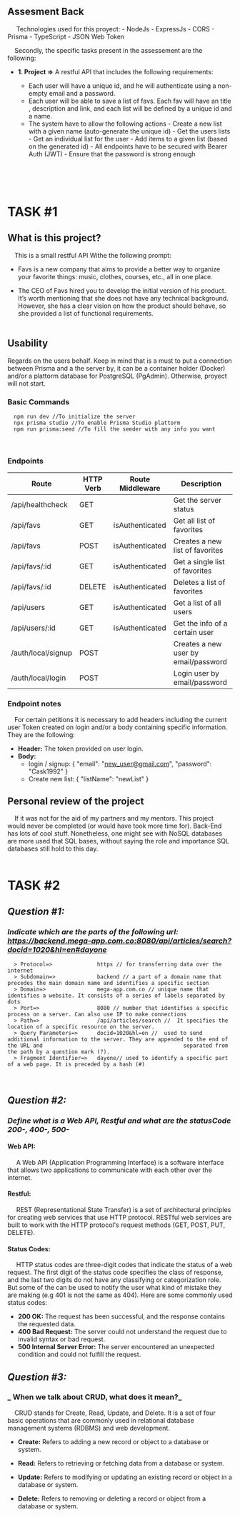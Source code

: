 ## **Assesment Back**

&nbsp;&nbsp;&nbsp;&nbsp; Technologies used for this proyect: - NodeJs - ExpressJs - CORS - Prisma - TypeScript - JSON Web Token

&nbsp;&nbsp;&nbsp;&nbsp;Secondly, the specific tasks present in the assessement are the following:

- **1. Project =>** A restful API that includes the following requirements:

  - Each user will have a unique id, and he will authenticate using a non-empty email and a password.
  - Each user will be able to save a list of favs. Each fav will have an title , description and link, and each list will be defined by a unique id and a name.
  - The system have to allow the following actions - Create a new list with a given name (auto-generate the unique id) - Get the users lists - Get an individual list for the user - Add items to a given list (based on the generated id) - All endpoints have to be secured with Bearer Auth (JWT) - Ensure that the password is strong enough
    <br /><br />

<br /> <br />

# **TASK #1**

## **What is this project?**

&nbsp;&nbsp;&nbsp;&nbsp;This is a small restful API Withe the following prompt:

- Favs is a new company that aims to provide a better way to organize your favorite things: music, clothes, courses, etc., all in one place.

- The CEO of Favs hired you to develop the initial version of his product. It’s worth mentioning that she does not have any technical background. However, she has a clear vision on how the product should behave, so she provided a list of functional requirements.
  <br /> <br />

## **Usability**

Regards on the users behalf. Keep in mind that is a must to put a connection between Prisma and a the server by, it can be a container holder (Docker)
and/or a plattorm database for PostgreSQL (PgAdmin). Otherwise, proyect will not start.

### **Basic Commands**

      npm run dev //To initialize the server
      npx prisma studio //To enable Prisma Studio plattorm
      npm run prisma:seed //To fill the seeder with any info you want

 <br />

### **Endpoints**

| Route              | HTTP Verb | Route Middleware | Description                          |
| ------------------ | --------- | ---------------- | ------------------------------------ |
| /api/healthcheck   | GET       |                  | Get the server status                |
| /api/favs          | GET       | isAuthenticated  | Get all list of favorites            |
| /api/favs          | POST      | isAuthenticated  | Creates a new list of favorites      |
| /api/favs/:id      | GET       | isAuthenticated  | Get a single list of favorites       |
| /api/favs/:id      | DELETE    | isAuthenticated  | Deletes a list of favorites          |
| /api/users         | GET       | isAuthenticated  | Get a list of all users              |
| /api/users/:id     | GET       | isAuthenticated  | Get the info of a certain user       |
| /auth/local/signup | POST      |                  | Creates a new user by email/password |
| /auth/local/login  | POST      |                  | Login user by email/password         |

### **Endpoint notes**

&nbsp;&nbsp;&nbsp;&nbsp;For certain petitions it is necessary to add headers including the current user Token created on login and/or a body containing specific information. They are the following:

- **Header:** The token provided on user login.
- **Body:**
  - login / signup:
    {
    "email": "new_user@gmail.com",
    "password": "Cask1992"
    }
  - Create new list:
    {
    "listName": "newList"
    }

## **Personal review of the project**

&nbsp;&nbsp;&nbsp;&nbsp;If it was not for the aid of my partners and my mentors. This project would never be completed (or would have took more time for). Back-End has lots of cool stuff. Nonetheless, one might see with NoSQL databases are more used that SQL bases, without saying the role and
importance SQL databases still hold to this day.
<br /> <br />

# **TASK #2**

## _Question #1:_

### **_Indicate which are the parts of the following url: https://backend.mega-app.com.co:8080/api/articles/search?docid=1020&hl=en#dayone_**

      > Protocol=>              https // for transferring data over the internet
      > Subdomain=>             backend // a part of a domain name that precedes the main domain name and identifies a specific section
      > Domain=>                mega-app.com.co // unique name that identifies a website. It consists of a series of labels separated by dots
      > Port=>                  8080 // number that identifies a specific process on a server. Can also use IP to make connections
      > Path=>                  /api/articles/search //  It specifies the location of a specific resource on the server.
      > Query Parameters=>      docid=1020&hl=en //  used to send additional information to the server. They are appended to the end of the URL and                                            separated from the path by a question mark (?).
      > Fragment Identifier=>   dayone// used to identify a specific part of a web page. It is preceded by a hash (#)

 <br />

## _Question #2:_

### **_Define what is a Web API, Restful and what are the statusCode 200-, 400-, 500-_**

#### **Web API:**

&nbsp;&nbsp;&nbsp;&nbsp; A Web API (Application Programming Interface) is a software interface that allows two applications to communicate with each other over the internet.

#### **Restful:**

&nbsp;&nbsp;&nbsp;&nbsp; REST (Representational State Transfer) is a set of architectural principles for creating web services that use HTTP protocol. RESTful web services are built to work with the HTTP protocol's request methods (GET, POST, PUT, DELETE).

#### **Status Codes:**

&nbsp;&nbsp;&nbsp;&nbsp; HTTP status codes are three-digit codes that indicate the status of a web request. The first digit of the status code specifies the class of response, and the last two digits do not have any classifying or categorization role. But some of the can be used to notify the user what kind of mistake they are making (e.g 401 is not the same as 404). Here are some commonly used status codes:

- **200 OK:** The request has been successful, and the response contains the requested data.
- **400 Bad Request:** The server could not understand the request due to invalid syntax or bad request.
- **500 Internal Server Error:** The server encountered an unexpected condition and could not fulfill the request.

## _Question #3:_

### **_ When we talk about CRUD, what does it mean?_**

&nbsp;&nbsp;&nbsp;&nbsp;CRUD stands for Create, Read, Update, and Delete. It is a set of four basic operations that are commonly used in relational database management systems (RDBMS) and web development.

- **Create:** Refers to adding a new record or object to a database or system.

- **Read:** Refers to retrieving or fetching data from a database or system.

- **Update:** Refers to modifying or updating an existing record or object in a database or system.

- **Delete:** Refers to removing or deleting a record or object from a database or system.

  <br /> <br />

 <br />
